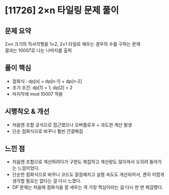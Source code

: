 # [11726] 2×n 타일링 문제 풀이

## 문제 요약
2×n 크기의 직사각형을 1×2, 2×1 타일로 채우는 경우의 수를 구하는 문제  
결과는 10007로 나눈 나머지를 출력

## 풀이 핵심
- 점화식 : dp[n] = dp[n-1] + dp[n-2]
- 초기 조건: dp[1] = 1, dp[2] = 2
- 마지막에 mod 10007 적용

## 시행착오 & 개선
- 처음엔 조합 공식으로 접근했으나 오버플로우 + 과도한 계산 발생
- 단순 점화식으로 바꾸니 훨씬 간결해짐

## 느낀 점
- 처음엔 조합으로 계산하려다가 구현도 복잡하고 계산량도 많아져서 오히려 돌아가는 느낌이었다.
- 단순한 점화식으로 바꾸니 코드도 깔끔해지고 실행 속도도 개선되어서, 괜히 어렵게 생각할 필요는 없다는 걸 다시 느꼈다.
- DP 문제는 처음에 점화식을 잘 세우는 게 가장 핵심이라는 걸 다시 한 번 체감했다.